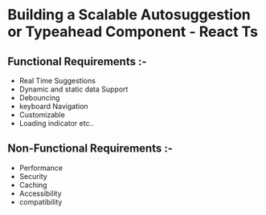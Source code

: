 # Building a Scalable Autosuggestion or Typeahead Component - React Ts

## Functional Requirements :-
- Real Time Suggestions
- Dynamic and static data Support 
- Debouncing 
- keyboard Navigation
- Customizable 
- Loading indicator 
etc..

## Non-Functional Requirements :-
- Performance 
- Security 
- Caching
- Accessibility
- compatibility 
